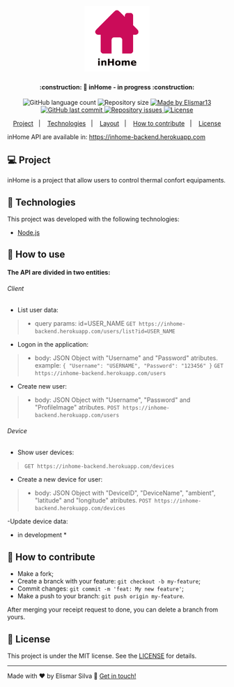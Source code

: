 <h1 align="center">
    <img alt="inHome" title="#inHome" src="./assets/inHome_logo.png" width="150px" />
</h1>

<h4 align="center"> 
	:construction: 🚀 inHome - in progress :construction:
</h4>
<p align="center">
  <img alt="GitHub language count" src="https://img.shields.io/github/languages/count/Elismar13/SemanaOmnistack11?color=%2304D361">

  <img alt="Repository size" src="https://img.shields.io/github/repo-size/Elismar13/inHome-Documentation">
	
  <a href="https://www.linkedin.com/in/danielobara/">
    <img alt="Made by Elismar13" src="https://img.shields.io/badge/made%20by-Elismar13-%2304D361">
  </a>

  <a href="https://github.com/DanielObara/SemanaOmnistack11/commits/master">
    <img alt="GitHub last commit" src="https://img.shields.io/github/last-commit/Elismar13/inHome-Documentation">
  </a>

  <a href="https://github.com/DanielObara/SemanaOmnistack11/issues">
    <img alt="Repository issues" src="https://img.shields.io/github/issues/Elismar13/inHome-Documentation">
  </a>
<a aria-label="In progress" href="">
  <img alt="License" src="https://img.shields.io/badge/license-MIT-brightgreen">
</p>

<p align="center">
  <a href="#-project">Project</a>&nbsp;&nbsp;&nbsp;|&nbsp;&nbsp;&nbsp;
  <a href="#rocket-Technologies">Technologies</a>&nbsp;&nbsp;&nbsp;|&nbsp;&nbsp;&nbsp;
  <a href="#-layout">Layout</a>&nbsp;&nbsp;&nbsp;|&nbsp;&nbsp;&nbsp;
  <a href="#-how-to-contribute">How to contribute</a>&nbsp;&nbsp;&nbsp;|&nbsp;&nbsp;&nbsp;
  <a href="#memo-license">License</a>
</p>

<p aligh="center">
	inHome API are available in: <a href="https://inhome-backend.herokuapp.com">https://inhome-backend.herokuapp.com</a>
</p>

## 💻 Project

inHome is a project that allow users to control thermal confort equipaments.


## :rocket: Technologies

This project was developed with the following technologies:

- [Node.js](https://nodejs.org/en/) 


## :wrench: How to use

#### The API are divided in two entities: 

###### Client
- List user data:
> - query params: id=USER_NAME
> `GET https://inhome-backend.herokuapp.com/users/list?id=USER_NAME`

- Logon in the application: 
> - body: JSON Object with "Username" and "Password" atributes.
example: 
`{
	"Username": "USERNAME",
	"Password": "123456"
}`
`GET https://inhome-backend.herokuapp.com/users`

- Create new user: 
> - body: JSON Object with "Username", "Password" and "ProfileImage" atributes.
`POST https://inhome-backend.herokuapp.com/users`


###### Device
- Show user devices:
> `GET https://inhome-backend.herokuapp.com/devices`

- Create a new device for user:
> - body: JSON Object with "DeviceID", "DeviceName", "ambient", "latitude" and "longitude" atributes.
> `POST https://inhome-backend.herokuapp.com/devices`

-Update device data:
* in development *


## 🤔 How to contribute

- Make a fork;
- Create a branck with your feature: `git checkout -b my-feature`;
- Commit changes: `git commit -m 'feat: My new feature'`;
- Make a push to your branch: `git push origin my-feature`.

After merging your receipt request to done, you can delete a branch from yours.

## :memo: License

This project is under the MIT license. See the [LICENSE](LICENSE.md) for details.

---

Made with ♥ by Elismar Silva :wave: [Get in touch!](https://www.linkedin.com/in/elismar-silva-644272191/)
